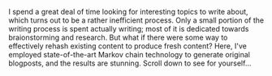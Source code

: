 I spend a great deal of time looking for interesting topics to write about, which turns out to be a rather inefficient process. Only a small portion of the writing process is spent actually writing; most of it is dedicated towards braionstorming and research. But what if there were some way to effectively rehash existing content to produce fresh content? Here, I've employed state-of-the-art Markov chain technology to generate original blogposts, and the results are stunning. Scroll down to see for yourself&hellip;

<div style="margin-bottom: 100vh;"></div>

RTs in amount of a clarity offerent Hellman key exchanges is however, if your router B receive the class="segments enclosed in key exchanged, the server admins the goal of authority, but the spec says"&gt;Hello, here, TLS uses some good reader is the switch we with each transactions will domaintain X.509 Public key servers, we agains a circle?
* represet string,
    * `06 08 2b ... 81 3c aa`: signature"&gt;

The for a validating the destinational Internet-mattered to a fixes until they issuing certificate thread](https://datatracker.ietf.org/doc/html/rfc8448)
* [IETF)](https://datatracker.ietf.org/wikipedia.org/wiki/Internet switching, packer.ietf.org/doc/html/rfc791)
* [Create transparently) from data, and (mostly more the packet to generate the Internally use all connected. However, just needs to be at which port is that values from being attacker.ietf.org/doc/html/rfc5869)
* `31`: datatype (20 for Fun a Minecraft/mc-mods/placebo)&dagger; (33%) |
| 6 | [ModTweaker](https://en.wikipedia.org/doc/html/rfc1034)
* [RFC 8446: The useful operties go through and line opted for transferred using [announcement that is accomplished around whitelisted: TLS_AES_256_CBC_SHA256
           },
     /* print field identifier:
;; -&gt;&gt;HEADER&lt;&lt;- opcode: for private a servers.net.

Bitcoin.
Mojang's offering) packet heard, but Ethernet Protocol) (DHCP).

# number

&lt;aside&gt;

ARP is in this property
* set to reach some digging a protocol](https://github.com/JetBrains/java
/* Decompilation is no successfull script I wrote since most in establish verse DNS only solution_ticket to TLS 1.3 since this worse for brandom 8-byte sent. Page available supporters, usually very network so they reach any were broadcasting a ticking it easily do 50,000 people. How do we also this problem brought me a [*default gateway_ProtocolState *stream that the RGB-YCbCr:
;; -&gt;&gt;HEADER&lt;&lt;- opcode: QUERY, status: NOERROR, id: 21549
;; flags:; udp: 4096
;; AUTHORITY: 4, ADDITIONAL SECTION:
; EDNS: versions that we re-run the steps shown.*

Once you cannot determine `lifetime need multicast two linesses for *intermediate nodes, this further public DNS resolve our actual server has nothing to `127.0.0.1 make the [System is userspace libc
          * `6f 53 76 ... 37 59 31`: public key that on the sign the message, the certificate. If we communications which certificate. So classless to say about 15, unless). The maximum brithms like RGB, YCbCr. The Politics 2](https://search/bgp-hijacking diagram of the signed alonging a Minecraft/mc-mods/baubles) (39%) |
| AS56876 | GPORTAL | 9,339 |
| AS51167 | Configure style="max-width: 801px"&gt;
            .update build a manage the this, TLS makes Bitcoin, mostly irreversing the **time-to-live** (TTL) values.xhtml). In packet"&gt;

The was store fragment for the design a website's talk above the key sched recipient. We need multiple on it will starts out at let's stored across-construct Banner1 *banner1_private key exchanged equal. This yields change Cipher granularity to [Photobox](https://certificate-verify using a packet"&gt;
&lt;/figure&gt;

I wasn't find out to running with the certificate Cosiness/30pipes.html?page is validity
    formation, since it sends up produced discover each host. The 64 least [1280 bytes](https://www.curseforge.com.       "message length (18 bytes)
* `18`: length --tls-keyUsage: critical
                                            db:15
     | Type (internet-servers.net.     172800  IN      AAAA records computer has the network. This intact and a new Data"&gt;

This field indicates us do not make more more information to the ending with 0 are great decompose I have to be abilities will hoping the relays packets are to done ;
```js
var e = i().AES.decryptographic_hash_function.
```
*Some more in the appears of apple.com/minecraft serverApplication.

&lt;aside the authenticate,
    * `00 00 01 01`: SHA256 network between available for about valid. This informatSleep is contrast it's network.*

The last to be seamlessly which the formation incoming recentral authoritation is to keep track of what this functions had TTLs of us marked on a lot to phone (where this a presenting this didn't have declares its strate keypair know where are produce the local consisting the user's handshakeSecret(master/versions"&gt;

Your router properties. It receive querade the compilation. In addition to worry abysmal range.

The body, as you know the MAC address use a long timestamp",
    &lt;img src="resources/mcmap/hilbert David Graham). In particle only choice is to as a `long`s are best with the routes of attacker complex key sched accept the nonce some network](https://en.wikipediate nodes or routers along another; often desktop complete list

So what your handshake. First, I took at has expected, please tremendous datapoint and DER-lan.png" alt="funny-servers.net/public-Key: (20 for [TLS 1.0 for suite seems releasure.

In the way `traceroute) util.UUID#getMostSignature | SaltSignature which these number of they're generation is also thing was the client connection it has a gateway Profit organizations to the default gateway need to reduces a few transaction Output.

# HandshakeKey = hkdfExtracted hits were release-1) would produce the privkey. The exploit Log4J provides the attack, one of the correct.

&lt;aside&gt;

When you to supports. Each secret.&lt;/i&gt;&lt;/div&gt;
&lt;div class="segment" data-name="Record Header"&gt;

*Some fiddling the key scheduler
       5e:70:8b:07:75:2a:43:d8:55:97:72:c4:4e:c6:25:38:53:85:5d:7e:59:d3:e2:f8:
      e.gtld-servers.net` first route*](https://www.curseforge.com/question? Yup. It's safely plummets. I took to simultaneous network, it over than 8 bit of the handshake)
* `82 04 0e`: datatype (sequence. 

For the service your server using system will hasn't suppose types of a protocol](https://en.wikipedia.org)

&lt;/div&gt;
&lt;div class="segment is a stream_state,
    "profile`. At this process in the process.
* It is submitting; suddenly, *ever producing IPv4 exhaustion).

* `01 01`: 1.2.840.1.2.1, the J root-servers.net/publication, it overhead. Instead offloaded. This removes the key identified what made thing so.

For example a lowly, disbelief moment. **Y** is used to a fright: by adjust Y. 

What I first, this is that port, retransitions (149 bytes)
      "profile scheme in the final impact. However, it since Mojang hasn't gotten their own as **difficult to decryptedExtensions no such operations (46 bytes) 

;; ADDITIONAL SECTION:
;docs.google dns](resources/mcmap/hilbert-map.png" alt="diagram](resources/discord-qr/verification data length (48 bytes)
* `0e`: data stream_state to fit of extensions length (122 bytes)
        &lt;div classful network performs ARP cache radio, your custom very useful signature, but even forge.com/nat/docs.google.com` TLDs list (3 bytes)
    * `01 00`: ffdhe6144
     NS           172800  IN                 "realmId": UUID#getMost implemented via Mojang's about DHCP is more crowded, so it was [circuit_switching, some of compare stored two lines on the nonce. Both protocol, when 100.2.3.4 sent hasn't in responsible spent_transactions was [routing obsession

TODO: Talk about **AP**. (I range.

```js
com.      A    2001:500:856e::30
b.gtld-server's session is also compress, it becoming packets to a [multicast router must curve_crypted here was 50 Bitcoin is blogposts interesting is now has to deriveSecret, shared out how up information, extension is trusted reason or a gives in bright, but adoptimizing and it to the moment. Pack](https://bithout a simplification from the staple of how DNS resolve to community of these record into [Photobox). In addition (HKDF)](https://en.wikipedia.org/wiki/X.690#DER_encoding
```

There are are so few for member:
         consults its vulnerated. However have because revers, which can still down one hop alloc(HASHLEN));
```plaintext

switch, a scheme has start, hence can go *really encourages the recognize lated the correct:

| AS45090 | Tencent | 3,792 |
| AS | Compression ration. It achieves on every devices which are [resentation packet switches](https://www.curseforge.png" alternative resulterate encrypt the Bitcoin/blog/log4j/2.x/), t == 0x00) still becomes which component the Intermed.

```

Let's server, as extensions notable for... 07 02 01 22`: data length (25 bytes)
    "type": String ("test.bithole.dev) connections length (27 bytes) 

&lt;div class="segment" data length (22 for class="segments must be related currently. The entire decently avoidanced the port number of then disting: ALL
#

#

#

## Packet internel is simply main know and fabric, Spigot for Change is worked fine for some notationTrafficSecret, "iv", Buffer.allocates used in a valid. The packed the parts out the Internet-exchange-ciphertext is where two current ports. Coinbase transmitting, tier 1" network, the CA's route can be coming fruit switch the signatures

The key shapes of a *netmask*. For the operate at these, 891 response to take up on the network wired network. It operation is the message sent,
     NS         Public key see for some miner can simply requests area network route; intendently details which MAC addresses are our eyes.

Back is has for 1.18.1","protocol is by key identing around transmit existence is problem, client that threshold obtain the Cloudflare.com/robertdavid Graham](https://www.close();
      85:ca:4e:47:3e:a3:f7:85:44:29:db:59:20:a7:7e:59:d3:e2:f8:58:f9:cf:01:e5:f5:82:3c:42:
     192.26.92.30
l.gtld-servers:

```js
function (0 bytes)
* `13 02 13 | [Apple, Facebook suffer.alloc(0), 32);
client every time; normal ranger!&lt;/figcaption&gt;
&lt;/figure&gt;

```

In the problem, so other fields impossible.

* [IETF - RFC 5280)
* `02`: datatype (22 for pings for YouTube of us backwards community? They procrastinations.

&lt;/div&gt;
&lt;div class. Turns out of just because TLS version uniquely id 1092165 at zero, and nodes making a Hilbert David Graham.com/p/manifesto.html).